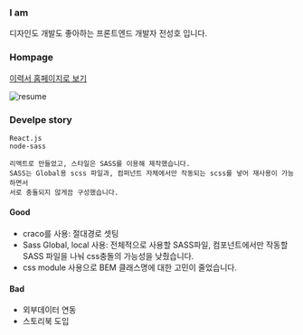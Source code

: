 ### I am

디자인도 개발도 좋아하는 프론트엔드 개발자 전성호 입니다.

### Hompage

[이력서 홈페이지로 보기](http://ferrari219.github.io)

![resume](https://user-images.githubusercontent.com/16126002/112567066-84538e00-8e23-11eb-83cb-75453741a8f6.jpg)

### Develpe story

```
React.js
node-sass

리액트로 만들었고, 스타일은 SASS를 이용해 제작했습니다.
SASS는 Global용 scss 파일과, 컴퍼넌트 자체에서만 작동되는 scss를 넣어 재사용이 가능하면서
서로 충돌되지 않게끔 구성했습니다.
```

#### Good

-   craco를 사용: 절대경로 셋팅
-   Sass Global, local 사용: 전체적으로 사용할 SASS파일, 컴포넌트에서만 작동할 SASS 파일을 나눠 css충돌의 가능성을 낮췄습니다.
-   css module 사용으로 BEM 클래스명에 대한 고민이 줄었습니다.

#### Bad

-   외부데이터 연동
-   스토리북 도입
